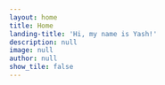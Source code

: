 ```yaml
---
layout: home
title: Home
landing-title: 'Hi, my name is Yash!'
description: null
image: null
author: null
show_tile: false
---
```


<!-- A collection of all the blog posts I've written to reflect on some of the experiences and projects I've worked on. -->
